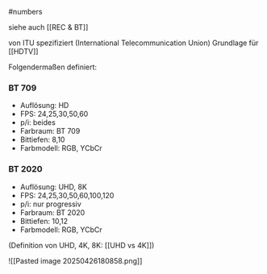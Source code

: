 #numbers 

siehe auch [[REC & BT]]

von ITU spezifiziert (International Telecommunication Union)
Grundlage für [[HDTV]]

Folgendermaßen definiert:

### BT 709

- Auflösung: HD
- FPS: 24,25,30,50,60
- p/i: beides
- Farbraum: BT 709
- Bittiefen: 8,10
- Farbmodell: RGB, YCbCr

### BT 2020

- Auflösung: UHD, 8K
- FPS: 24,25,30,50,60,100,120
- p/i: nur progressiv
- Farbraum: BT 2020
- Bittiefen: 10,12
- Farbmodell: RGB, YCbCr

(Definition von UHD, 4K, 8K: [[UHD vs 4K]])

![[Pasted image 20250426180858.png]]